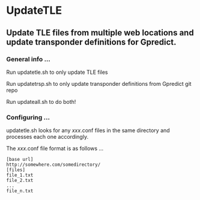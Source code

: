 # UpdateTLE
## Update TLE files from multiple web locations and update transponder definitions for Gpredict.
### General info ...
Run updatetle.sh to only update TLE files

Run updatetrsp.sh to only update transponder definitions from Gpredict git repo

Run updateall.sh to do both!

### Configuring ...
updatetle.sh looks for any *xxx*.conf files in the same directory and processes each one accordingly.

The *xxx*.conf file format is as follows ...

```
[base url]
http://somewhere.com/somedirectory/
[files]
file_1.txt
file_2.txt
...
file_n.txt
```
